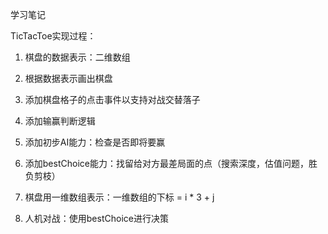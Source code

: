 学习笔记

TicTacToe实现过程：
1. 棋盘的数据表示：二维数组
2. 根据数据表示画出棋盘
3. 添加棋盘格子的点击事件以支持对战交替落子
4. 添加输赢判断逻辑

5. 添加初步AI能力：检查是否即将要赢
6. 添加bestChoice能力：找留给对方最差局面的点（搜索深度，估值问题，胜负剪枝）

7. 棋盘用一维数组表示：一维数组的下标 = i * 3 + j
8. 人机对战：使用bestChoice进行决策

